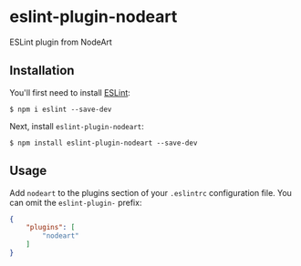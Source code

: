 # eslint-plugin-nodeart

ESLint plugin from NodeArt

## Installation

You'll first need to install [ESLint](http://eslint.org):

```
$ npm i eslint --save-dev
```

Next, install `eslint-plugin-nodeart`:

```
$ npm install eslint-plugin-nodeart --save-dev
```


## Usage

Add `nodeart` to the plugins section of your `.eslintrc` configuration file. You can omit the `eslint-plugin-` prefix:

```json
{
    "plugins": [
        "nodeart"
    ]
}
```





